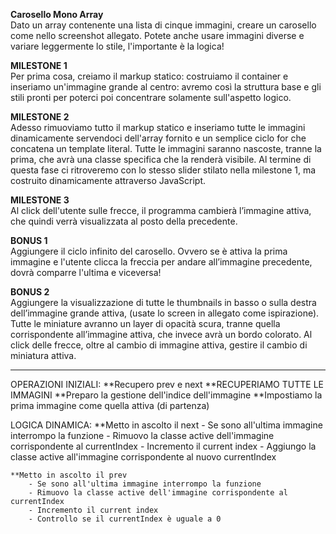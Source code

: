 **Carosello Mono Array**
<br>
Dato un array contenente una lista di cinque immagini, creare un carosello come nello screenshot allegato. Potete anche usare immagini diverse e variare leggermente lo stile, l'importante è la logica!
<br>

**MILESTONE 1**<br>
Per prima cosa, creiamo il markup statico: costruiamo il container e inseriamo un'immagine grande al centro: avremo così la struttura base e gli stili pronti per poterci poi concentrare solamente sull'aspetto logico.

**MILESTONE 2**<br>
Adesso rimuoviamo tutto il markup statico e inseriamo tutte le immagini dinamicamente servendoci dell'array fornito e un semplice ciclo for che concatena un template literal.
Tutte le immagini saranno nascoste, tranne la prima, che avrà una classe specifica che la renderà visibile.
Al termine di questa fase ci ritroveremo con lo stesso slider stilato nella milestone 1, ma costruito dinamicamente attraverso JavaScript.

**MILESTONE 3**<br>
Al click dell'utente sulle frecce, il programma cambierà l’immagine attiva, che quindi verrà visualizzata al posto della precedente.

**BONUS 1**<br>
Aggiungere il ciclo infinito del carosello. Ovvero se è attiva la prima immagine e l'utente clicca la freccia per andare all’immagine precedente, dovrà comparre l'ultima e viceversa!

**BONUS 2**<br>
Aggiungere la visualizzazione di tutte le thumbnails in basso o sulla destra dell’immagine grande attiva, (usate lo screen in allegato come ispirazione). Tutte le miniature avranno un layer di opacità scura, tranne quella corrispondente all’immagine attiva, che invece avrà un bordo colorato.
Al click delle frecce, oltre al cambio di immagine attiva, gestire il cambio di miniatura attiva.
<hr>

OPERAZIONI INIZIALI:
	**Recupero prev e next
	**RECUPERIAMO TUTTE LE IMMAGINI
	**Preparo la gestione dell'indice dell'immagine
	**Impostiamo la prima immagine come quella attiva (di partenza)

LOGICA DINAMICA:
	**Metto in ascolto il next
		- Se sono all'ultima immagine interrompo la funzione
		- Rimuovo la classe active dell'immagine corrispondente al currentIndex
		- Incremento il current index
		- Aggiungo la classe active all'immagine corrispondente al nuovo currentIndex
        
	**Metto in ascolto il prev
		- Se sono all'ultima immagine interrompo la funzione
		- Rimuovo la classe active dell'immagine corrispondente al currentIndex
		- Incremento il current index
		- Controllo se il currentIndex è uguale a 0


